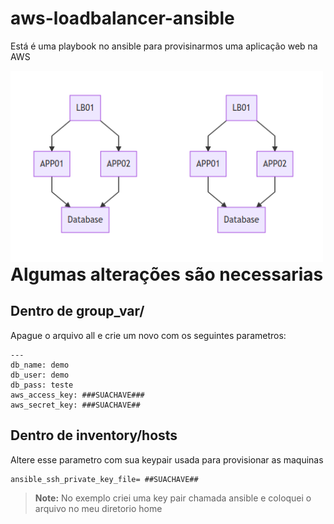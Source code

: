 # aws-loadbalancer-ansible
Está é uma playbook no ansible para provisinarmos uma aplicação web na AWS

<div align="center" style="float: left">
  <img alt="chart" width="250" src="https://github.com/guilhermewolf/aws-loadbalancer-ansible/blob/master/chart.png" /><img alt="chart" width="250" src="https://github.com/guilhermewolf/aws-loadbalancer-ansible/blob/master/chart.png" />
</div>



# Algumas alterações são necessarias
## Dentro de group_var/
  Apague o arquivo all e crie um novo com os seguintes parametros:

    ---
    db_name: demo
    db_user: demo
    db_pass: teste
    aws_access_key: ###SUACHAVE###
    aws_secret_key: ###SUACHAVE##
## Dentro de inventory/hosts
  Altere esse parametro com sua keypair usada para provisionar as maquinas

    ansible_ssh_private_key_file= ##SUACHAVE##
  > **Note:** No exemplo criei uma key pair chamada ansible e coloquei o arquivo no meu diretorio home
